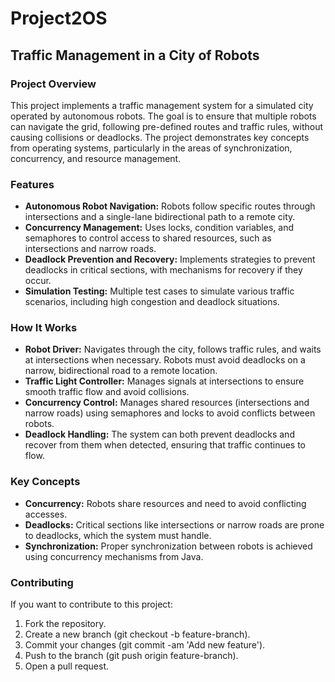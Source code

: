 # Project2OS
## Traffic Management in a City of Robots

### Project Overview
This project implements a traffic management system for a simulated city operated by autonomous robots. The goal is to ensure that multiple robots can navigate the grid, following pre-defined routes and traffic rules, without causing collisions or deadlocks. The project demonstrates key concepts from operating systems, particularly in the areas of synchronization, concurrency, and resource management.

### Features
- **Autonomous Robot Navigation:** Robots follow specific routes through intersections and a single-lane bidirectional path to a remote city.
- **Concurrency Management:** Uses locks, condition variables, and semaphores to control access to shared resources, such as intersections and narrow roads.
- **Deadlock Prevention and Recovery:** Implements strategies to prevent deadlocks in critical sections, with mechanisms for recovery if they occur.
- **Simulation Testing:** Multiple test cases to simulate various traffic scenarios, including high congestion and deadlock situations.

### How It Works
- **Robot Driver:** Navigates through the city, follows traffic rules, and waits at intersections when necessary. Robots must avoid deadlocks on a narrow, bidirectional road to a remote location.
- **Traffic Light Controller:** Manages signals at intersections to ensure smooth traffic flow and avoid collisions.
- **Concurrency Control:** Manages shared resources (intersections and narrow roads) using semaphores and locks to avoid conflicts between robots.
- **Deadlock Handling:** The system can both prevent deadlocks and recover from them when detected, ensuring that traffic continues to flow.

### Key Concepts
- **Concurrency:** Robots share resources and need to avoid conflicting accesses.
- **Deadlocks:** Critical sections like intersections or narrow roads are prone to deadlocks, which the system must handle.
- **Synchronization:** Proper synchronization between robots is achieved using concurrency mechanisms from Java.

### Contributing
If you want to contribute to this project:

1. Fork the repository.
2. Create a new branch (git checkout -b feature-branch).
3. Commit your changes (git commit -am 'Add new feature').
4. Push to the branch (git push origin feature-branch).
5. Open a pull request.
